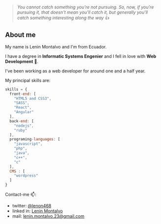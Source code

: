 > *You cannot catch something you're not pursuing.* 
> *So, now, if you're pursuing it, that doesn't mean you'll catch it,* 
> *but generally you'll catch something interesting along the way*
:+1:
## About me
My name is Lenin Montalvo and I'm from Ecuador.

I have a degree in **Informatic Systems Engenier** and I fell in love with **Web Development** :exploding_head:.

I've been working as a web developer for around one and a half year.

My principal skills are: 

```javascript
skills = {
  front-end: [
    "HTML5 and CSS3",
    "SASS",
    "React",
    "Angular"
  ],
  back-end: [
    "nodejs",
    "ruby"
  ],
  programing-languages: [
    "javascript",
    "php",
    "java",
    "c++",
    "c"  
  ],
  CMS : [
    "wordpress"
  ]
}

```

 Contact-me 📫:
   * twitter: [@lenon468](https://twitter.com/lenon468)
   * linked in: [Lenin Montalvo](https://www.linkedin.com/in/lenin-montalvo-231092)
   * mail: [lenin.montalvo.23@gmail.com](mailto:lenin.montalvo.23@gmail.com)

 



<!--
**len23/len23** is a ✨ _special_ ✨ repository because its `README.md` (this file) appears on your GitHub profile.

Here are some ideas to get you started:

- 🔭 I’m currently working on ...
- 🌱 I’m currently learning ...
- 👯 I’m looking to collaborate on ...
- 🤔 I’m looking for help with ...
- 💬 Ask me about ...
- 📫 How to reach me: ...
- 😄 Pronouns: ...
- ⚡ Fun fact: ...
-->
